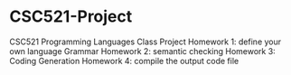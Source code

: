 # CSC521-Project
CSC521 Programming Languages Class Project
Homework 1: define your own language Grammar
Homework 2: semantic checking
Homework 3: Coding Generation
Homework 4: compile the output code file
